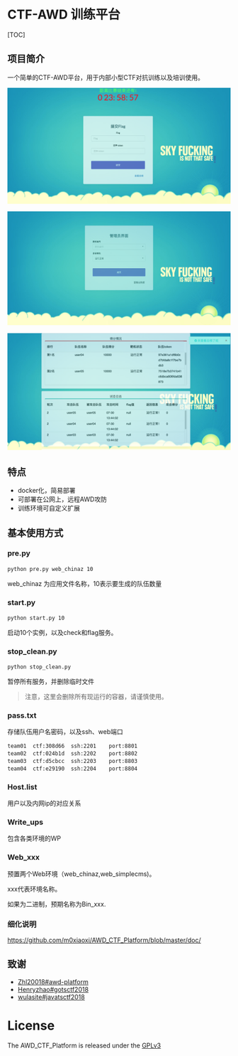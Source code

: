 # CTF-AWD 训练平台

[TOC]

## 项目简介

一个简单的CTF-AWD平台，用于内部小型CTF对抗训练以及培训使用。

![1](img/1.png)

![2](img/2.png)



![](img/3.png)

## 特点

- docker化，简易部署
- 可部署在公网上，远程AWD攻防
- 训练环境可自定义扩展



## 基本使用方式

### pre.py

```bash
python pre.py web_chinaz 10
```

web_chinaz 为应用文件名称，10表示要生成的队伍数量



### start.py

```bash
python start.py 10 
```

启动10个实例，以及check和flag服务。



### stop_clean.py

```bash
python stop_clean.py
```

暂停所有服务，并删除临时文件

>  注意，这里会删除所有现运行的容器，请谨慎使用。



### pass.txt

存储队伍用户名密码，以及ssh、web端口

```bash
team01	ctf:308d66	ssh:2201	port:8801
team02	ctf:024b1d	ssh:2202	port:8802
team03	ctf:d5cbcc	ssh:2203	port:8803
team04	ctf:e29190	ssh:2204	port:8804
```



### Host.list

用户以及内网ip的对应关系



### Write_ups

包含各类环境的WP



### Web_xxx

预置两个Web环境（web_chinaz,web_simplecms)。

xxx代表环境名称。

如果为二进制，预期名称为Bin_xxx.



### 细化说明

https://github.com/m0xiaoxi/AWD_CTF_Platform/blob/master/doc/



## 致谢

- [Zhl20018#awd-platform](https://github.com/zhl2008/awd-platform)
- [Henryzhao#gotsctf2018](https://github.com/Henryzhao96)
- [wulasite#javatsctf2018](https://github.com/wulasite)

# License

The AWD_CTF_Platform is released under the [GPLv3](https://github.com/m0xiaoxi/AWD_CTF_Platform/blob/master/LICENSE)